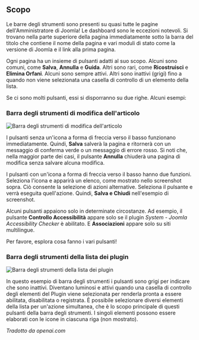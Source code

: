 <!-- Filename: Help6.x:Toolbars / Display title: Barre degli strumenti -->

## Scopo

Le barre degli strumenti sono presenti su quasi tutte le pagine dell'Amministratore di Joomla! Le dashboard sono le eccezioni notevoli. Si trovano nella parte superiore della pagina immediatamente sotto la barra del titolo che contiene il nome della pagina e vari moduli di stato come la versione di Joomla e il link alla prima pagina.

Ogni pagina ha un insieme di pulsanti adatti al suo scopo. Alcuni sono comuni, come **Salva**, **Annulla** e **Guida**. Altri sono rari, come **Ricostruisci** e **Elimina Orfani**. Alcuni sono sempre attivi. Altri sono inattivi (grigi) fino a quando non viene selezionata una casella di controllo di un elemento della lista.

Se ci sono molti pulsanti, essi si disporranno su due righe. Alcuni esempi:

### Barra degli strumenti di modifica dell'articolo

![Barra degli strumenti di modifica dell'articolo](../../../it/images/common-elements/article-edit-toolbar.png)

I pulsanti senza un'icona a forma di freccia verso il basso funzionano immediatamente. Quindi, **Salva** salverà la pagina e ritornerà con un messaggio di conferma verde o un messaggio di errore rosso. Si noti che, nella maggior parte dei casi, il pulsante **Annulla** chiuderà una pagina di modifica senza salvare alcuna modifica.

I pulsanti con un'icona a forma di freccia verso il basso hanno due funzioni. Seleziona l'icona e apparirà un elenco, come mostrato nello screenshot sopra. Ciò consente la selezione di azioni alternative. Seleziona il pulsante e verrà eseguita quell'azione. Quindi, **Salva e Chiudi** nell'esempio di screenshot.

Alcuni pulsanti appaiono solo in determinate circostanze. Ad esempio, il pulsante **Controllo Accessibilità** appare solo se il plugin *System - Joomla Accessibility Checker* è abilitato. E **Associazioni** appare solo su siti multilingue.

Per favore, esplora cosa fanno i vari pulsanti!

### Barra degli strumenti della lista dei plugin

![Barra degli strumenti della lista dei plugin](../../../it/images/common-elements/plugins-list-toolbar.png)

In questo esempio di barra degli strumenti i pulsanti sono grigi per indicare che sono inattivi. Diventano luminosi e attivi quando una casella di controllo degli elementi del Plugin viene selezionata per renderla pronta a essere abilitata, disabilitata o registrata. È possibile selezionare diversi elementi della lista per un'azione simultanea, che è lo scopo principale di questi pulsanti della barra degli strumenti. I singoli elementi possono essere elaborati con le icone in ciascuna riga (non mostrato).

*Tradotto da openai.com*

